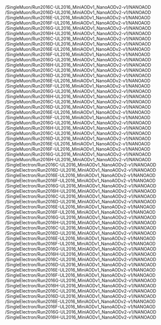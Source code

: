 /SingleMuon/Run2016C-UL2016_MiniAODv1_NanoAODv2-v1/NANOAOD
/SingleMuon/Run2016D-UL2016_MiniAODv1_NanoAODv2-v1/NANOAOD
/SingleMuon/Run2016E-UL2016_MiniAODv1_NanoAODv2-v1/NANOAOD
/SingleMuon/Run2016F-UL2016_MiniAODv1_NanoAODv2-v1/NANOAOD
/SingleMuon/Run2016G-UL2016_MiniAODv1_NanoAODv2-v1/NANOAOD
/SingleMuon/Run2016H-UL2016_MiniAODv1_NanoAODv2-v1/NANOAOD
/SingleMuon/Run2016C-UL2016_MiniAODv1_NanoAODv2-v1/NANOAOD
/SingleMuon/Run2016D-UL2016_MiniAODv1_NanoAODv2-v1/NANOAOD
/SingleMuon/Run2016E-UL2016_MiniAODv1_NanoAODv2-v1/NANOAOD
/SingleMuon/Run2016F-UL2016_MiniAODv1_NanoAODv2-v1/NANOAOD
/SingleMuon/Run2016G-UL2016_MiniAODv1_NanoAODv2-v1/NANOAOD
/SingleMuon/Run2016H-UL2016_MiniAODv1_NanoAODv2-v1/NANOAOD
/SingleMuon/Run2016C-UL2016_MiniAODv1_NanoAODv2-v1/NANOAOD
/SingleMuon/Run2016D-UL2016_MiniAODv1_NanoAODv2-v1/NANOAOD
/SingleMuon/Run2016E-UL2016_MiniAODv1_NanoAODv2-v1/NANOAOD
/SingleMuon/Run2016F-UL2016_MiniAODv1_NanoAODv2-v1/NANOAOD
/SingleMuon/Run2016G-UL2016_MiniAODv1_NanoAODv2-v1/NANOAOD
/SingleMuon/Run2016H-UL2016_MiniAODv1_NanoAODv2-v1/NANOAOD
/SingleMuon/Run2016C-UL2016_MiniAODv1_NanoAODv2-v1/NANOAOD
/SingleMuon/Run2016D-UL2016_MiniAODv1_NanoAODv2-v1/NANOAOD
/SingleMuon/Run2016E-UL2016_MiniAODv1_NanoAODv2-v1/NANOAOD
/SingleMuon/Run2016F-UL2016_MiniAODv1_NanoAODv2-v1/NANOAOD
/SingleMuon/Run2016G-UL2016_MiniAODv1_NanoAODv2-v1/NANOAOD
/SingleMuon/Run2016H-UL2016_MiniAODv1_NanoAODv2-v1/NANOAOD
/SingleMuon/Run2016C-UL2016_MiniAODv1_NanoAODv2-v1/NANOAOD
/SingleMuon/Run2016D-UL2016_MiniAODv1_NanoAODv2-v1/NANOAOD
/SingleMuon/Run2016E-UL2016_MiniAODv1_NanoAODv2-v1/NANOAOD
/SingleMuon/Run2016F-UL2016_MiniAODv1_NanoAODv2-v1/NANOAOD
/SingleMuon/Run2016G-UL2016_MiniAODv1_NanoAODv2-v1/NANOAOD
/SingleMuon/Run2016H-UL2016_MiniAODv1_NanoAODv2-v1/NANOAOD
/SingleElectron/Run2016C-UL2016_MiniAODv1_NanoAODv2-v1/NANOAOD
/SingleElectron/Run2016D-UL2016_MiniAODv1_NanoAODv2-v1/NANOAOD
/SingleElectron/Run2016E-UL2016_MiniAODv1_NanoAODv2-v1/NANOAOD
/SingleElectron/Run2016F-UL2016_MiniAODv1_NanoAODv2-v1/NANOAOD
/SingleElectron/Run2016G-UL2016_MiniAODv1_NanoAODv2-v1/NANOAOD
/SingleElectron/Run2016H-UL2016_MiniAODv1_NanoAODv2-v1/NANOAOD
/SingleElectron/Run2016C-UL2016_MiniAODv1_NanoAODv2-v1/NANOAOD
/SingleElectron/Run2016D-UL2016_MiniAODv1_NanoAODv2-v1/NANOAOD
/SingleElectron/Run2016E-UL2016_MiniAODv1_NanoAODv2-v1/NANOAOD
/SingleElectron/Run2016F-UL2016_MiniAODv1_NanoAODv2-v1/NANOAOD
/SingleElectron/Run2016G-UL2016_MiniAODv1_NanoAODv2-v1/NANOAOD
/SingleElectron/Run2016H-UL2016_MiniAODv1_NanoAODv2-v1/NANOAOD
/SingleElectron/Run2016C-UL2016_MiniAODv1_NanoAODv2-v1/NANOAOD
/SingleElectron/Run2016D-UL2016_MiniAODv1_NanoAODv2-v1/NANOAOD
/SingleElectron/Run2016E-UL2016_MiniAODv1_NanoAODv2-v1/NANOAOD
/SingleElectron/Run2016F-UL2016_MiniAODv1_NanoAODv2-v1/NANOAOD
/SingleElectron/Run2016G-UL2016_MiniAODv1_NanoAODv2-v1/NANOAOD
/SingleElectron/Run2016H-UL2016_MiniAODv1_NanoAODv2-v1/NANOAOD
/SingleElectron/Run2016C-UL2016_MiniAODv1_NanoAODv2-v1/NANOAOD
/SingleElectron/Run2016D-UL2016_MiniAODv1_NanoAODv2-v1/NANOAOD
/SingleElectron/Run2016E-UL2016_MiniAODv1_NanoAODv2-v1/NANOAOD
/SingleElectron/Run2016F-UL2016_MiniAODv1_NanoAODv2-v1/NANOAOD
/SingleElectron/Run2016G-UL2016_MiniAODv1_NanoAODv2-v1/NANOAOD
/SingleElectron/Run2016H-UL2016_MiniAODv1_NanoAODv2-v1/NANOAOD
/SingleElectron/Run2016C-UL2016_MiniAODv1_NanoAODv2-v1/NANOAOD
/SingleElectron/Run2016D-UL2016_MiniAODv1_NanoAODv2-v1/NANOAOD
/SingleElectron/Run2016E-UL2016_MiniAODv1_NanoAODv2-v1/NANOAOD
/SingleElectron/Run2016F-UL2016_MiniAODv1_NanoAODv2-v1/NANOAOD
/SingleElectron/Run2016G-UL2016_MiniAODv1_NanoAODv2-v1/NANOAOD
/SingleElectron/Run2016H-UL2016_MiniAODv1_NanoAODv2-v1/NANOAOD
